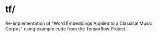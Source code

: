 # tf/

Re-implementation of "Word Embeddings Applied to a Classical Music Corpus" using example code from the Tensorflow Project.
